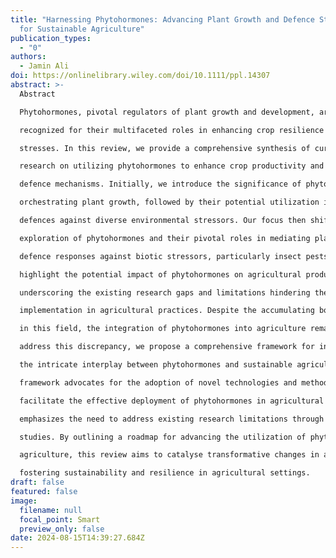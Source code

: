 ```yaml
---
title: "Harnessing Phytohormones: Advancing Plant Growth and Defence Strategies
  for Sustainable Agriculture"
publication_types:
  - "0"
authors:
  - Jamin Ali
doi: https://onlinelibrary.wiley.com/doi/10.1111/ppl.14307
abstract: >-
  Abstract

  Phytohormones, pivotal regulators of plant growth and development, are increasingly

  recognized for their multifaceted roles in enhancing crop resilience against environmental

  stresses. In this review, we provide a comprehensive synthesis of current

  research on utilizing phytohormones to enhance crop productivity and fortify their

  defence mechanisms. Initially, we introduce the significance of phytohormones in

  orchestrating plant growth, followed by their potential utilization in bolstering crop

  defences against diverse environmental stressors. Our focus then shifts to an indepth

  exploration of phytohormones and their pivotal roles in mediating plant

  defence responses against biotic stressors, particularly insect pests. Furthermore, we

  highlight the potential impact of phytohormones on agricultural production while

  underscoring the existing research gaps and limitations hindering their widespread

  implementation in agricultural practices. Despite the accumulating body of research

  in this field, the integration of phytohormones into agriculture remains limited. To

  address this discrepancy, we propose a comprehensive framework for investigating

  the intricate interplay between phytohormones and sustainable agriculture. This

  framework advocates for the adoption of novel technologies and methodologies to

  facilitate the effective deployment of phytohormones in agricultural settings and also

  emphasizes the need to address existing research limitations through rigorous field

  studies. By outlining a roadmap for advancing the utilization of phytohormones in

  agriculture, this review aims to catalyse transformative changes in agricultural practices,

  fostering sustainability and resilience in agricultural settings.
draft: false
featured: false
image:
  filename: null
  focal_point: Smart
  preview_only: false
date: 2024-08-15T14:39:27.684Z
---
```

